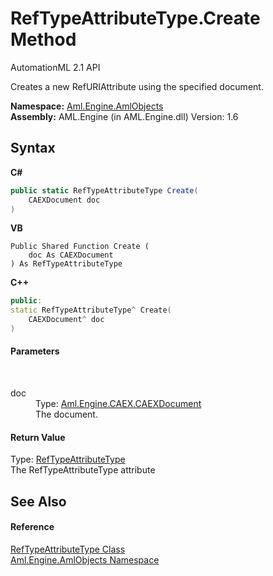 # RefTypeAttributeType.Create Method 
AutomationML 2.1 API 

Creates a new RefURIAttribute using the specified document.

**Namespace:**&nbsp;<a href="N_Aml_Engine_AmlObjects">Aml.Engine.AmlObjects</a><br />**Assembly:**&nbsp;AML.Engine (in AML.Engine.dll) Version: 1.6

## Syntax

**C#**<br />
``` C#
public static RefTypeAttributeType Create(
	CAEXDocument doc
)
```

**VB**<br />
``` VB
Public Shared Function Create ( 
	doc As CAEXDocument
) As RefTypeAttributeType
```

**C++**<br />
``` C++
public:
static RefTypeAttributeType^ Create(
	CAEXDocument^ doc
)
```


#### Parameters
&nbsp;<dl><dt>doc</dt><dd>Type: <a href="T_Aml_Engine_CAEX_CAEXDocument">Aml.Engine.CAEX.CAEXDocument</a><br />The document.</dd></dl>

#### Return Value
Type: <a href="T_Aml_Engine_AmlObjects_RefTypeAttributeType">RefTypeAttributeType</a><br />The RefTypeAttributeType attribute

## See Also


#### Reference
<a href="T_Aml_Engine_AmlObjects_RefTypeAttributeType">RefTypeAttributeType Class</a><br /><a href="N_Aml_Engine_AmlObjects">Aml.Engine.AmlObjects Namespace</a><br />